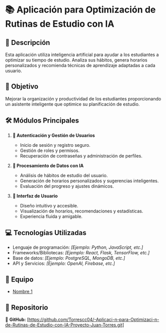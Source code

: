 # 📚 Aplicación para Optimización de Rutinas de Estudio con IA  

## 🚀 Descripción  
Esta aplicación utiliza inteligencia artificial para ayudar a los estudiantes a optimizar su tiempo de estudio. Analiza sus hábitos, genera horarios personalizados y recomienda técnicas de aprendizaje adaptadas a cada usuario.  

## 🎯 Objetivo  
Mejorar la organización y productividad de los estudiantes proporcionando un asistente inteligente que optimice su planificación de estudio.  

## 🛠️ Módulos Principales  
1. **🔐 Autenticación y Gestión de Usuarios**  
   - Inicio de sesión y registro seguro.  
   - Gestión de roles y permisos.  
   - Recuperación de contraseñas y administración de perfiles.  

2. **🤖 Procesamiento de Datos con IA**  
   - Análisis de hábitos de estudio del usuario.  
   - Generación de horarios personalizados y sugerencias inteligentes.  
   - Evaluación del progreso y ajustes dinámicos.  

3. **🎨 Interfaz de Usuario**  
   - Diseño intuitivo y accesible.  
   - Visualización de horarios, recomendaciones y estadísticas.  
   - Experiencia fluida y amigable.  

## 💻 Tecnologías Utilizadas  
- Lenguaje de programación: *[Ejemplo: Python, JavaScript, etc.]*  
- Frameworks/Bibliotecas: *[Ejemplo: React, Flask, TensorFlow, etc.]*  
- Base de datos: *[Ejemplo: PostgreSQL, MongoDB, etc.]*  
- API y Servicios: *[Ejemplo: OpenAI, Firebase, etc.]*  

## 👥 Equipo  
- [Nombre 1](https://github.com/Torrescc04) 

## 📂 Repositorio  
🔗 **GitHub:** [https://github.com/Torrescc04/-Aplicaci-n-para-Optimizaci-n-de-Rutinas-de-Estudio-con-IA-Proyecto-Juan-Torres.git]  
